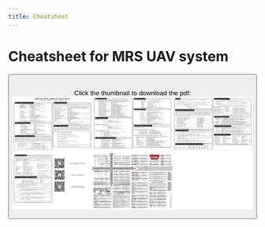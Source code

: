 ```yaml
---
title: Cheatsheet
---
```


# Cheatsheet for MRS UAV system

<Button label="🔗 Repository" link="http://github.com/ctu-mrs/mrs_cheatsheet" block /><br />

Click the thumbnail to download the pdf:
[![Cheatsheet PDF](https://github.com/ctu-mrs/mrs_cheatsheet/raw/gh-pages/thumbnail.jpg)](https://github.com/ctu-mrs/mrs_cheatsheet/raw/gh-pages/mrs_cheatsheet.pdf)
